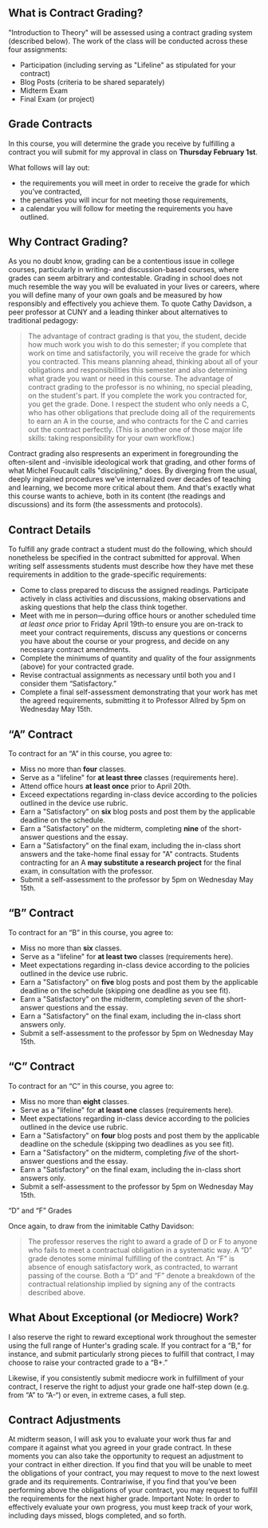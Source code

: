 
## What is Contract Grading?

"Introduction to Theory" will be assessed using a contract grading system (described below). The work of the class will be conducted across these four assignments:

* Participation (including serving as "Lifeline" as stipulated for your contract)
* Blog Posts (criteria to be shared separately)
* Midterm Exam
* Final Exam (or project)

## Grade Contracts

In this course, you will determine the grade you receive by fulfilling a contract you will submit for my approval in class on **Thursday February 1st**.

What follows will lay out:

* the requirements you will meet in order to receive the grade for which you’ve contracted,
* the penalties you will incur for not meeting those requirements,
* a calendar you will follow for meeting the requirements you have outlined. 

## Why Contract Grading?

As you no doubt know, grading can be a contentious issue in college courses, particularly in writing- and discussion-based courses, where grades can seem arbitrary and contestable. Grading in school does not much resemble the way you will be evaluated in your lives or careers, where you will define many of your own goals and be measured by how responsibly and effectively you achieve them. To quote Cathy Davidson, a peer professor at CUNY and a leading thinker about alternatives to traditional pedagogy:

> The advantage of contract grading is that you, the student, decide how much work you wish to do this semester; if you complete that work on time and satisfactorily, you will receive the grade for which you contracted. This means planning ahead, thinking about all of your obligations and responsibilities this semester and also determining what grade you want or need in this course. The advantage of contract grading to the professor is no whining, no special pleading, on the student's part. If you complete the work you contracted for, you get the grade. Done. I respect the student who only needs a C, who has other obligations that preclude doing all of the requirements to earn an A in the course, and who contracts for the C and carries out the contract perfectly. (This is another one of those major life skills: taking responsibility for your own workflow.)

Contract grading also respresents an experiment in foregrounding the often-silent and -invisible ideological work that grading, and other forms of what Michel Foucault calls "disciplining," does. By diverging from the usual, deeply ingrained procedures we've internalized over decades of teaching and learning, we become more critical about them. And that's exactly what this course wants to achieve, both in its content (the readings and discussions) and its form (the assessments and protocols).

## Contract Details

To fulfill any grade contract a student must do the following, which should nonetheless be specified in the contract submitted for approval. When writing self assessments students must describe how they have met these requirements in addition to the grade-specific requirements:

* Come to class prepared to discuss the assigned readings. Participate actively in class activities and discussions, making observations and asking questions that help the class think together.
* Meet with me in person—during office hours or another scheduled time *at least once* prior to Friday April 19th-to ensure you are on-track to meet your contract requirements, discuss any questions or concerns you have about the course or your progress, and decide on any necessary contract amendments.
* Complete the minimums of quantity and quality of the four assignments (above) for your contracted grade.
* Revise contractual assignments as necessary until both you and I consider them “Satisfactory.”
* Complete a final self-assessment demonstrating that your work has met the agreed requirements, submitting it to Professor Allred by 5pm on Wednesday May 15th.

## “A” Contract

To contract for an “A” in this course, you agree to:

* Miss no more than **four** classes.
* Serve as a "lifeline" for **at least three** classes (requirements here).
* Attend office hours **at least once** prior to April 20th.
* Exceed expectations regarding in-class device according to the policies outlined in the device use rubric.
* Earn a "Satisfactory" on **six** blog posts and post them by the applicable deadline on the schedule.
* Earn a "Satisfactory" on the midterm, completing **nine** of the short-answer questions and the essay.
* Earn a "Satisfactory" on the final exam, including the in-class short answers and the take-home final essay for "A" contracts. Students contracting for an A **may substitute a research project** for the final exam, in consultation with the professor.
* Submit a self-assessment to the professor by 5pm on Wednesday May 15th.



## “B” Contract

To contract for an “B” in this course, you agree to:

* Miss no more than **six** classes.
* Serve as a "lifeline" for **at least two** classes (requirements here).
* Meet expectations regarding in-class device according to the policies outlined in the device use rubric.
* Earn a "Satisfactory" on **five** blog posts and post them by the applicable deadline on the schedule (skipping one deadline as you see fit).
* Earn a "Satisfactory" on the midterm, completing *seven* of the short-answer questions and the essay.
* Earn a "Satisfactory" on the final exam, including the in-class short answers only. 
* Submit a self-assessment to the professor by 5pm on Wednesday May 15th.

## “C” Contract

To contract for an “C” in this course, you agree to:

* Miss no more than **eight** classes.
* Serve as a "lifeline" for **at least one** classes (requirements here).
* Meet expectations regarding in-class device according to the policies outlined in the device use rubric.
* Earn a "Satisfactory" on **four** blog posts and post them by the applicable deadline on the schedule (skipping two deadlines as you see fit).
* Earn a "Satisfactory" on the midterm, completing *five* of the short-answer questions and the essay.
* Earn a "Satisfactory" on the final exam, including the in-class short answers only. 
* Submit a self-assessment to the professor by 5pm on Wednesday May 15th.

“D” and “F” Grades

Once again, to draw from the inimitable Cathy Davidson:

> The professor reserves the right to award a grade of D or F to anyone who fails to meet a contractual obligation in a systematic way. A “D” grade denotes some minimal fulfilling of the contract. An “F” is absence of enough satisfactory work, as contracted, to warrant passing of the course. Both a “D” and “F” denote a breakdown of the contractual relationship implied by signing any of the contracts described above.

## What About Exceptional (or Mediocre) Work?

I also reserve the right to reward exceptional work throughout the semester using the full range of Hunter's grading scale. If you contract for a “B,” for instance, and submit particularly strong pieces to fulfill that contract, I may choose to raise your contracted grade to a “B+.”

Likewise, if you consistently submit mediocre work in fulfillment of your contract, I reserve the right to adjust your grade one half-step down (e.g. from “A” to “A-“) or even, in extreme cases, a full step.

## Contract Adjustments

At midterm season, I will ask you to evaluate your work thus far and compare it against what you agreed in your grade contract. In these moments you can also take the opportunity to request an adjustment to your contract in either direction. If you find that you will be unable to meet the obligations of your contract, you may request to move to the next lowest grade and its requirements. Contrariwise, if you find that you’ve been performing above the obligations of your contract, you may request to fulfill the requirements for the next higher grade. Important Note: In order to effectively evaluate your own progress, you must keep track of your work, including days missed, blogs completed, and so forth.

